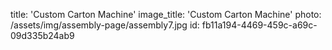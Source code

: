 title: 'Custom Carton Machine'
image_title: 'Custom Carton Machine'
photo: /assets/img/assembly-page/assembly7.jpg
id: fb11a194-4469-459c-a69c-09d335b24ab9
